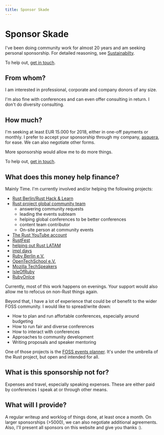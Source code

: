 ```yaml
---
title: Sponsor Skade
---
```


# Sponsor Skade

I've been doing community work for almost 20 years and am seeking personal sponsorship. For detailed reasoning, see [Sustainabilty](sustainability).

To help out, [get in touch](mailto:info@asquera.de).

## From whom?

I am interested in professional, corporate and company donors of any size.

I'm also fine with conferences and can even offer consulting in return. I don't do diversity consulting.

## How much?

I'm seeking at least EUR 15.000 for 2018, either in one-off payments or monthly. I prefer to accept your sponsorship through my company, [asquera](http://asquera.de), for ease. We can also negotiate other forms.

More sponsorship would allow me to do more things.

To help out, [get in touch](mailto:info@asquera.de).

## What does this money help finance?

Mainly Time. I'm currently involved and/or helping the following projects:

* [Rust Berlin/Rust Hack & Learn](https://www.meetup.com/opentechschool-berlin/)
* [Rust project global community team](https://rust-lang.org/teams.html)
  - answering community requests
  - leading the events subteam
  - helping global conferences to be better conferences
  - content team contributor
  - On-site person at community events
* [The Rust YouTube account](https://youtube.com/c/rustvideos)
* [RustFest](https://rustfest.eu)
* [helping out Rust LATAM](https://twitter.com/RustLatamConf)
* [impl days](https://paris.rustfest.eu/about_impl_days/)
* [Ruby Berlin e.V.](http://rubyberlin.org/)
* [OpenTechSchool e.V.](http://www.opentechschool.org/)
* [Mozilla TechSpeakers](https://wiki.mozilla.org/TechSpeakers)
* [IsleOfRuby](https://2018.isleofruby.org/)
* [RubyOnIce](https://rubyonice.com/2018)

Currently, most of this work happens on evenings. Your support would also allow me to refocus on non-Rust things again.

Beyond that, I have a lot of experience that could be of benefit to the wider FOSS community. I would like to spread/write down:
* How to plan and run affortable conferences, especially around budgeting
* How to run fair and diverse conferences
* How to interact with conferences
* Approaches to community development
* Writing proposals and speaker mentoring

One of those projects is the [FOSS events planner](https://github.com/rust-community/foss-events-planner/). It's under the umbrella of the Rust project, but open and intended for all.

## What is this sponsorship not for?

Expenses and travel, especially speaking expenses. These are either paid by conferences I speak at or through other means.

## What will I provide?

A regular writeup and worklog of things done, at least once a month. On larger sponsorships (>5000), we can also negotiate additional agreements. Also, I'll present all sponsors on this website and give you thanks :).
